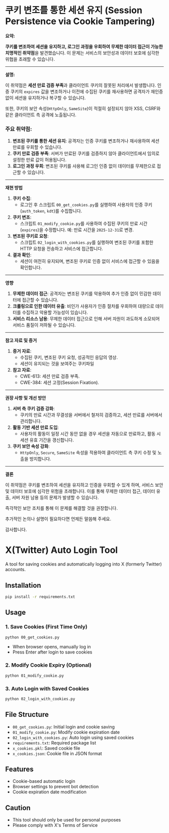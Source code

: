 # 쿠키 변조를 통한 세션 유지 (Session Persistence via Cookie Tampering)

**요약:**

**쿠키를 변조하여 세션을 유지하고, 로그인 과정을 우회하여 무제한 데이터 접근이 가능한 치명적인 취약점**을 발견했습니다. 이 문제는 서비스의 보안성과 데이터 보호에 심각한 위협을 초래할 수 있습니다.

---

**설명:**

이 취약점은 **세션 만료 검증 부족**과 클라이언트 쿠키의 잘못된 처리에서 발생합니다. 인증 쿠키의 `expires` 값을 변조하거나 이전에 수집된 쿠키를 재사용하면 공격자가 재인증 없이 세션을 유지하거나 복구할 수 있습니다.

또한, 쿠키의 보안 속성(`HttpOnly`, `SameSite`)이 적절히 설정되지 않아 XSS, CSRF와 같은 클라이언트 측 공격에 노출됩니다.

### 주요 취약점:

1. **변조된 쿠키를 통한 세션 유지**: 공격자는 인증 쿠키를 변조하거나 재사용하여 세션 만료를 우회할 수 있습니다.
2. **쿠키 만료 검증 부족**: 서버가 만료된 쿠키를 검증하지 않아 클라이언트에서 임의로 설정한 만료 값이 허용됩니다.
3. **로그인 과정 우회**: 변조된 쿠키를 사용해 로그인 인증 없이 데이터를 무제한으로 접근할 수 있습니다.

---

**재현 방법**

1. **쿠키 수집**:
    - 로그인 후 스크립트 `00_get_cookies.py`를 실행하여 사용자의 인증 쿠키(`auth_token`, `kdt`)를 수집합니다.
2. **쿠키 변조**:
    - 스크립트 `01_modify_cookie.py`를 사용하여 수집된 쿠키의 만료 시간(`expires`)을 수정합니다. 예: 만료 시간을 `2025-12-31`로 변경.
3. **변조된 쿠키로 요청**:
    - 스크립트 `02_login_with_cookies.py`를 실행하여 변조된 쿠키를 포함한 HTTP 요청을 전송하고 서비스에 접근합니다.
4. **결과 확인**:
    - 세션이 여전히 유지되며, 변조된 쿠키로 인증 없이 서비스에 접근할 수 있음을 확인합니다.

---

**영향**

1. **무제한 데이터 접근**:
공격자는 변조된 쿠키를 악용하여 추가 인증 없이 민감한 데이터에 접근할 수 있습니다.
2. **크롤링으로 인한 데이터 유출**:
비인가 사용자가 인증 절차를 우회하여 대량으로 데이터를 수집하고 악용할 가능성이 있습니다.
3. **서비스 리소스 남용**:
무제한 데이터 접근으로 인해 서버 자원이 과도하게 소모되어 서비스 품질이 저하될 수 있습니다.

---

**참고 자료 및 증거**

1. **증거 자료**:
    - 수집된 쿠키, 변조된 쿠키 요청, 성공적인 응답의 영상.
    - 세션이 유지되는 것을 보여주는 쿠키파일
2. **참고 자료**:
    - CWE-613: 세션 만료 검증 부족.
    - CWE-384: 세션 고정(Session Fixation).

---

**권장 사항 및 개선 방안**

1. **서버 측 쿠키 검증 강화**:
    - 쿠키의 만료 시간과 무결성을 서버에서 철저히 검증하고, 세션 만료를 서버에서 관리합니다.
2. **활동 기반 세션 만료 도입**:
    - 사용자의 활동이 일정 시간 동안 없을 경우 세션을 자동으로 만료하고, 활동 시 세션 유효 기간을 갱신합니다.
3. **쿠키 보안 속성 강화**:
    - `HttpOnly`, `Secure`, `SameSite` 속성을 적용하여 클라이언트 측 쿠키 수정 및 노출을 방지합니다.

---

**결론**

이 취약점은 쿠키를 변조하여 세션을 유지하고 인증을 우회할 수 있게 하며, 서비스 보안 및 데이터 보호에 심각한 위험을 초래합니다. 이를 통해 무제한 데이터 접근, 데이터 유출, 서버 자원 남용 등의 문제가 발생할 수 있습니다.

즉각적인 보안 조치를 통해 이 문제를 해결할 것을 권장합니다.

추가적인 논의나 설명이 필요하다면 언제든 말씀해 주세요.

감사합니다.

# X(Twitter) Auto Login Tool

A tool for saving cookies and automatically logging into X (formerly Twitter) accounts.

## Installation

```bash
pip install -r requirements.txt
```

## Usage

### 1. Save Cookies (First Time Only)

```bash
python 00_get_cookies.py
```

- When browser opens, manually log in  
- Press Enter after login to save cookies

### 2. Modify Cookie Expiry (Optional)

```bash
python 01_modify_cookie.py
```

### 3. Auto Login with Saved Cookies

```bash
python 02_login_with_cookies.py
```

## File Structure

- `00_get_cookies.py`: Initial login and cookie saving
- `01_modify_cookie.py`: Modify cookie expiration date
- `02_login_with_cookies.py`: Auto login using saved cookies
- `requirements.txt`: Required package list
- `x_cookies.pkl`: Saved cookie file
- `x_cookies.json`: Cookie file in JSON format

## Features

- Cookie-based automatic login
- Browser settings to prevent bot detection
- Cookie expiration date modification

## Caution

- This tool should only be used for personal purposes
- Please comply with X's Terms of Service



